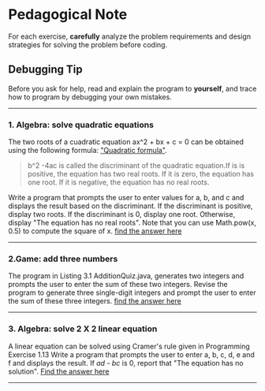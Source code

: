 # Pedagogical Note
For each exercise, **carefully** analyze the problem requirements and design strategies for solving the problem before coding.
## Debugging Tip
Before you ask for help, read and explain the program to **yourself**, and trace how to program by debugging your own mistakes.

---
### 1. Algebra: solve quadratic equations
The two roots of a cuadratic equation ax^2 + bx + c = 0 can be obtained using the following formula: ["Quadratic formula"](http://www.openmiddle.com/wp-content/uploads/2014/11/quadratic_formula.png).
> b^2 -4ac 
is called the discriminant of the quadratic equation.If is is positive, the equation has two real roots. If it is zero, the equation has one root. If it is negative, the equation has no real roots.

Write a program that prompts the user to enter values for a, b, and c and displays the result based on the discriminant. If the discriminant is positive, display two roots. If the discriminant is 0, display one root. Otherwise, display "The equation has no real roots".
Note that you can use Math.pow(x, 0.5) to compute the square of x. [find the answer here](https://github.com/jorgeAML/XLVExercisEscript/blob/master/Chapter3_Selections/QuadracticEcuation.java)

---
### 2.Game: add three numbers
The program in Listing 3.1 AdditionQuiz.java, generates two integers and prompts the user to enter the sum of these two integers. Revise the program to generate three single-digit integers and prompt the user to enter the sum of these three integers. [find the answer here](https://github.com/jorgeAML/XLVExercisEscript/blob/master/Chapter3_Selections/AddThreeNumbers.java)

---
### 3. Algebra: solve 2 X 2 linear equation
A linear equation can be solved using Cramer's rule given in Programming Exercise 1.13 Write a program that prompts the user to enter a, b, c, d, e and f and displays the result. If *ad - bc* is 0, report that "The equation has no solution". [Find the answer here](https://github.com/jorgeAML/XLVExercisEscript/blob/master/Chapter3_Selections/LinearEquation.java)

---

